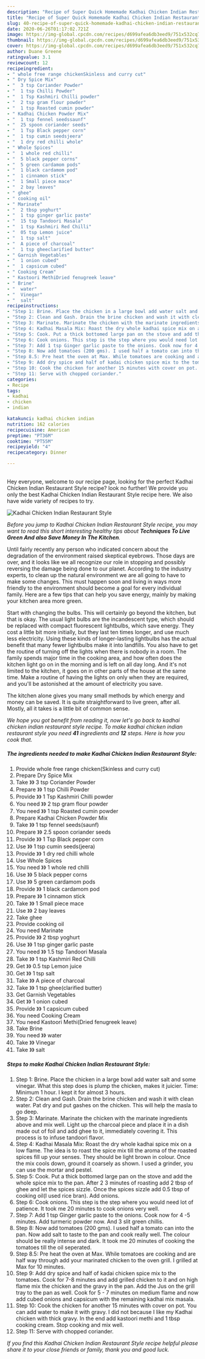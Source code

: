 ```yaml
---
description: "Recipe of Super Quick Homemade Kadhai Chicken Indian Restaurant Style"
title: "Recipe of Super Quick Homemade Kadhai Chicken Indian Restaurant Style"
slug: 40-recipe-of-super-quick-homemade-kadhai-chicken-indian-restaurant-style
date: 2020-06-26T01:17:02.721Z
image: https://img-global.cpcdn.com/recipes/d699afea6db3eed9/751x532cq70/kadhai-chicken-indian-restaurant-style-recipe-main-photo.jpg
thumbnail: https://img-global.cpcdn.com/recipes/d699afea6db3eed9/751x532cq70/kadhai-chicken-indian-restaurant-style-recipe-main-photo.jpg
cover: https://img-global.cpcdn.com/recipes/d699afea6db3eed9/751x532cq70/kadhai-chicken-indian-restaurant-style-recipe-main-photo.jpg
author: Duane Greene
ratingvalue: 3.1
reviewcount: 12
recipeingredient:
- " whole free range chickenSkinless and curry cut"
- " Dry Spice Mix"
- "  3 tsp Coriander Powder"
- "  1 tsp Chilli Powder"
- "  1 Tsp Kashmiri Chilli powder"
- "  2 tsp gram flour powder"
- "  1 tsp Roasted cumin powder"
- " Kadhai Chicken Powder Mix"
- "  1 tsp fennel seedssaunf"
- "  25 spoon coriander seeds"
- "  1 Tsp Black pepper corn"
- "  1 tsp cumin seedsjeera"
- "  1 dry red chilli whole"
- " Whole Spices"
- "  1 whole red chilli"
- "  5 black pepper corns"
- "  5 green cardamom pods"
- "  1 black cardamom pod"
- "  1 cinnamon stick"
- "  1 Small piece mace"
- "  2 bay leaves"
- " ghee"
- " cooking oil"
- " Marinate"
- "  2 tbsp yoghurt"
- "  1 tsp ginger garlic paste"
- "  15 tsp Tandoori Masala"
- "  1 tsp Kashmiri Red Chilli"
- "  05 tsp Lemon juice"
- "  1 tsp salt"
- "  A piece of charcoal"
- "  1 tsp gheeclarified butter"
- " Garnish Vegetables"
- "  1 onion cubed"
- "  1 capsicum cubed"
- " Cooking Cream"
- " Kastoori MethiDried fenugreek leave"
- " Brine"
- "  water"
- "  Vinegar"
- "  salt"
recipeinstructions:
- "Step 1: Brine. Place the chicken in a large bowl add water salt and some vinegar. What this step does is plump the chicken, makes it juicier. Time: Minimum 1 hour. I kept it for almost 3 hours."
- "Step 2: Clean and Gash. Drain the brine chicken and wash it with clean water. Pat dry and put gashes on the chicken. This will help the masla to go deep."
- "Step 3: Marinate. Marinate the chicken with the marinate ingredients above and mix well. Light up the charcoal piece and place it in a dish made out of foil and add ghee to it, immediately covering it. This process is to infuse tandoori flavor."
- "Step 4: Kadhai Masala Mix: Roast the dry whole kadhai spice mix on a low flame. The idea is to roast the spice mix till the aroma of the roasted spices fill up your senses. They should be light brown in colour. Once the mix cools down, ground it coarsely as shown. I used a grinder, you can use the mortar and pestel."
- "Step 5: Cook. Put a thick bottomed large pan on the stove and add the whole spice mix to the pan. After 2 3 minutes of roasting add 2 tbsp of ghee and let the spices sizzle. Once the spices sizzle add 0.5 tbsp of cooking oil(I used rice bran). Add onions."
- "Step 6: Cook onions. This step is the step where you would need lot of patience. It took me 20 minutes to cook onions very well."
- "Step 7: Add 1 tsp Ginger garlic paste to the onions. Cook now for 4 -5 minutes. Add turmeric powder now. And 3 slit green chillis."
- "Step 8: Now add tomatoes (200 gms). I used half a tomato can into the pan. Now add salt to taste to the pan and cook really well. The colour should be really intense and dark. It took me 20 minutes of cooking the tomatoes till the oil seperated."
- "Step 8.5: Pre heat the oven at Max. While tomatoes are cooking and are half way through add your marinated chicken to the oven grill. I grilled at Max for 10 minutes."
- "Step 9: Add dry spice and half of kadai chicken spice mix to the tomatoes. Cook for 7-8 minutes and add grilled chicken to it and on high flame mix the chicken and the gravy in the pan. Add the Jus on the grill tray to the pan as well. Cook for 5 - 7 minutes on medium flame and now add cubed onions and capsicum with the remaining kadhai mix masala."
- "Step 10: Cook the chicken for another 15 minutes with cover on pot. You can add water to make it with gravy. I did not because I like my Kadhai chicken with thick gravy. In the end add kastoori methi and 1 tbsp cooking cream. Stop cooking and mix well."
- "Step 11: Serve with chopped coriander."
categories:
- Recipe
tags:
- kadhai
- chicken
- indian

katakunci: kadhai chicken indian 
nutrition: 162 calories
recipecuisine: American
preptime: "PT36M"
cooktime: "PT55M"
recipeyield: "4"
recipecategory: Dinner

---
```

<br>
Hey everyone, welcome to our recipe page, looking for the perfect Kadhai Chicken Indian Restaurant Style recipe? look no further! We provide you only the best Kadhai Chicken Indian Restaurant Style recipe here. We also have wide variety of recipes to try.
<br>


![Kadhai Chicken Indian Restaurant Style](https://img-global.cpcdn.com/recipes/d699afea6db3eed9/751x532cq70/kadhai-chicken-indian-restaurant-style-recipe-main-photo.jpg)

<i>Before you jump to Kadhai Chicken Indian Restaurant Style recipe, you may want to read this short interesting healthy tips about 
<strong>Techniques To Live Green And also Save Money In The Kitchen</strong>.</i>
</br>

Until fairly recently any person who indicated concern about the degradation of the environment raised skeptical eyebrows. Those days are over, and it looks like we all recognize our role in stopping and possibly reversing the damage being done to our planet. According to the industry experts, to clean up the natural environment we are all going to have to make some changes. This must happen soon and living in ways more friendly to the environment should become a goal for every individual family. Here are a few tips that can help you save energy, mainly by making your kitchen area more green.

Start with changing the bulbs. This will certainly go beyond the kitchen, but that is okay. The usual light bulbs are the incandescent type, which should be replaced with compact fluorescent lightbulbs, which save energy. They cost a little bit more initially, but they last ten times longer, and use much less electricity. Using these kinds of longer-lasting lightbulbs has the actual benefit that many fewer lightbulbs make it into landfills. You also have to get the routine of turning off the lights when there is nobody in a room. The family spends major time in the cooking area, and how often does the kitchen light go on in the morning and is left on all day long. And it's not limited to the kitchen, it goes on in other parts of the house at the same time. Make a routine of having the lights on only when they are required, and you'll be astonished at the amount of electricity you save.

The kitchen alone gives you many small methods by which energy and money can be saved. It is quite straightforward to live green, after all. Mostly, all it takes is a little bit of common sense.


<i>We hope you got benefit from reading it, now let's go back to kadhai chicken indian restaurant style recipe. To make kadhai chicken indian restaurant style you need <strong>41</strong> ingredients and <strong>12</strong> steps. Here is how you cook that.
</i>

##### The ingredients needed to make Kadhai Chicken Indian Restaurant Style:

1. Provide  whole free range chicken(Skinless and curry cut)
1. Prepare  Dry Spice Mix
1. Take  》》 3 tsp Coriander Powder
1. Prepare  》》 1 tsp Chilli Powder
1. Provide  》》 1 Tsp Kashmiri Chilli powder
1. You need  》》 2 tsp gram flour powder
1. You need  》》 1 tsp Roasted cumin powder
1. Prepare  Kadhai Chicken Powder Mix
1. Take  》》 1 tsp fennel seeds(saunf)
1. Prepare  》》 2.5 spoon coriander seeds
1. Provide  》》 1 Tsp Black pepper corn
1. Use  》》 1 tsp cumin seeds(jeera)
1. Provide  》》 1 dry red chilli whole
1. Use  Whole Spices
1. You need  》》 1 whole red chilli
1. Use  》》 5 black pepper corns
1. Use  》》 5 green cardamom pods
1. Provide  》》 1 black cardamom pod
1. Prepare  》》 1 cinnamon stick
1. Take  》》 1 Small piece mace
1. Use  》》 2 bay leaves
1. Take  ghee
1. Provide  cooking oil
1. You need  Marinate
1. Provide  》》 2 tbsp yoghurt
1. Use  》》 1 tsp ginger garlic paste
1. You need  》》 1.5 tsp Tandoori Masala
1. Take  》》 1 tsp Kashmiri Red Chilli
1. Get  》》 0.5 tsp Lemon juice
1. Get  》》 1 tsp salt
1. Take  》》 A piece of charcoal
1. Take  》》 1 tsp ghee(clarified butter)
1. Get  Garnish Vegetables
1. Get  》》 1 onion cubed
1. Provide  》》 1 capsicum cubed
1. You need  Cooking Cream
1. You need  Kastoori Methi(Dried fenugreek leave)
1. Take  Brine
1. You need  》》 water
1. Take  》》 Vinegar
1. Take  》》 salt


##### Steps to make Kadhai Chicken Indian Restaurant Style:

1. Step 1: Brine. Place the chicken in a large bowl add water salt and some vinegar. What this step does is plump the chicken, makes it juicier. Time: Minimum 1 hour. I kept it for almost 3 hours.
1. Step 2: Clean and Gash. Drain the brine chicken and wash it with clean water. Pat dry and put gashes on the chicken. This will help the masla to go deep.
1. Step 3: Marinate. Marinate the chicken with the marinate ingredients above and mix well. Light up the charcoal piece and place it in a dish made out of foil and add ghee to it, immediately covering it. This process is to infuse tandoori flavor.
1. Step 4: Kadhai Masala Mix: Roast the dry whole kadhai spice mix on a low flame. The idea is to roast the spice mix till the aroma of the roasted spices fill up your senses. They should be light brown in colour. Once the mix cools down, ground it coarsely as shown. I used a grinder, you can use the mortar and pestel.
1. Step 5: Cook. Put a thick bottomed large pan on the stove and add the whole spice mix to the pan. After 2 3 minutes of roasting add 2 tbsp of ghee and let the spices sizzle. Once the spices sizzle add 0.5 tbsp of cooking oil(I used rice bran). Add onions.
1. Step 6: Cook onions. This step is the step where you would need lot of patience. It took me 20 minutes to cook onions very well.
1. Step 7: Add 1 tsp Ginger garlic paste to the onions. Cook now for 4 -5 minutes. Add turmeric powder now. And 3 slit green chillis.
1. Step 8: Now add tomatoes (200 gms). I used half a tomato can into the pan. Now add salt to taste to the pan and cook really well. The colour should be really intense and dark. It took me 20 minutes of cooking the tomatoes till the oil seperated.
1. Step 8.5: Pre heat the oven at Max. While tomatoes are cooking and are half way through add your marinated chicken to the oven grill. I grilled at Max for 10 minutes.
1. Step 9: Add dry spice and half of kadai chicken spice mix to the tomatoes. Cook for 7-8 minutes and add grilled chicken to it and on high flame mix the chicken and the gravy in the pan. Add the Jus on the grill tray to the pan as well. Cook for 5 - 7 minutes on medium flame and now add cubed onions and capsicum with the remaining kadhai mix masala.
1. Step 10: Cook the chicken for another 15 minutes with cover on pot. You can add water to make it with gravy. I did not because I like my Kadhai chicken with thick gravy. In the end add kastoori methi and 1 tbsp cooking cream. Stop cooking and mix well.
1. Step 11: Serve with chopped coriander.


<i>If you find this Kadhai Chicken Indian Restaurant Style recipe helpful please share it to your close friends or family, thank you and good luck.</i>
